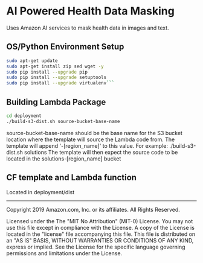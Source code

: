 # AI Powered Health Data Masking
Uses Amazon AI services to mask health data in images and text.

## OS/Python Environment Setup
```bash
sudo apt-get update
sudo apt-get install zip sed wget -y
sudo pip install --upgrade pip
sudo pip install --upgrade setuptools
sudo pip install --upgrade virtualenv```
```

## Building Lambda Package
```bash
cd deployment
./build-s3-dist.sh source-bucket-base-name
```
source-bucket-base-name should be the base name for the S3 bucket location where the template will source the Lambda code from.
The template will append '-[region_name]' to this value.
For example: ./build-s3-dist.sh solutions
The template will then expect the source code to be located in the solutions-[region_name] bucket

## CF template and Lambda function
Located in deployment/dist


***

Copyright 2019 Amazon.com, Inc. or its affiliates. All Rights Reserved.

Licensed under the The "MIT No Attribution" (MIT-0) License. You may not use this file except in compliance with the License. A copy of the License is located in the "license" file accompanying this file. This file is distributed on an "AS IS" BASIS, WITHOUT WARRANTIES OR CONDITIONS OF ANY KIND, express or implied. See the License for the specific language governing permissions and limitations under the License.

